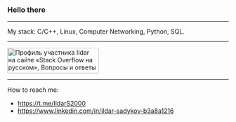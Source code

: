 ### Hello there

---

My stack: C/C++, Linux, Computer Networking, Python, SQL.

---

<a href="https://ru.stackoverflow.com/users/328042/ildar"><img src="https://ru.stackoverflow.com/users/flair/328042.png" width="208" height="58" alt="Профиль участника Ildar на сайте &#171;Stack Overflow на русском&#187;, Вопросы и ответы для программистов" title="Профиль участника Ildar на сайте &#171;Stack Overflow на русском&#187;, Вопросы и ответы для программистов"></a>

---

How to reach me: 

 - https://t.me/IldarS2000
 - https://www.linkedin.com/in/ildar-sadykov-b3a8a1216
